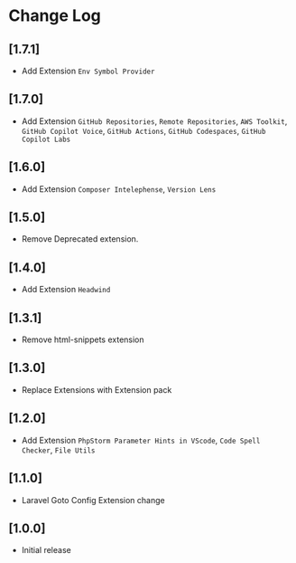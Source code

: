 # Change Log
## [1.7.1]

- Add Extension `Env Symbol Provider`
## [1.7.0]

- Add Extension  `GitHub Repositories`, `Remote Repositories`, `AWS Toolkit`, `GitHub Copilot Voice`, `GitHub Actions`, `GitHub Codespaces`, `GitHub Copilot Labs`

## [1.6.0]

- Add Extension `Composer Intelephense`, `Version Lens`

## [1.5.0]

- Remove Deprecated extension.
## [1.4.0]

- Add Extension `Headwind`
## [1.3.1]
- Remove html-snippets extension
## [1.3.0]
- Replace Extensions with Extension pack
## [1.2.0]

- Add Extension `PhpStorm Parameter Hints in VScode`, `Code Spell Checker`, `File Utils`
## [1.1.0]

- Laravel Goto Config Extension change
## [1.0.0]

- Initial release
